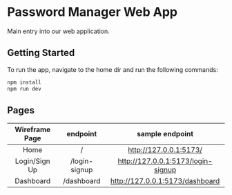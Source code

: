 # Password Manager Web App

Main entry into our web application.

## Getting Started

To run the app, navigate to the home dir and run the following commands:

```bash
npm install
npm run dev
```


## Pages

| Wireframe Page | endpoint | sample endpoint   |
| :---:   | :---: | :---: |
| Home | / | http://127.0.0.1:5173/   |
| Login/Sign Up | /login-signup | http://127.0.0.1:5173/login-signup   |
| Dashboard | /dashboard| http://127.0.0.1:5173/dashboard|

